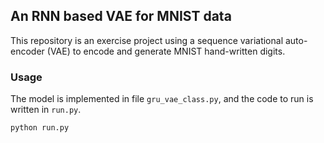 ## An RNN based VAE for MNIST data
This repository is an exercise project using a sequence variational auto-encoder (VAE) to encode and generate MNIST hand-written digits.
### Usage
The model is implemented in file `gru_vae_class.py`, and the code to run is written in `run.py`.
```bash
python run.py
```
